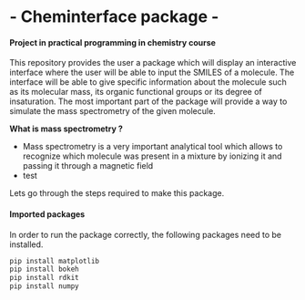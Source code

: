 # - Cheminterface package -
#### Project in practical programming in chemistry course

This repository provides the user a package which will display an interactive interface where the user will be able to input the SMILES of a molecule. The interface will be able to give specific information about the molecule such as its molecular mass, its organic functional groups or its degree of insaturation. The most important part of the package will provide a way to simulate the mass spectrometry of the given molecule. 

**What is mass spectrometry ?**
   - Mass spectrometry is a very important analytical tool which allows to recognize which molecule was present in a mixture by ionizing it and passing it through a magnetic field
   - test

Lets go through the steps required to make this package.

#### Imported packages

In order to run the package correctly, the following packages need to be installed.

```bash
pip install matplotlib
pip install bokeh
pip install rdkit
pip install numpy
```
